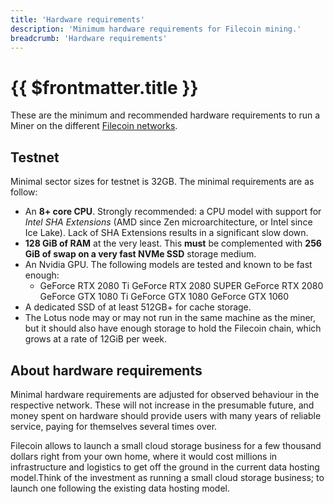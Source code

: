 ```yaml
---
title: 'Hardware requirements'
description: 'Minimum hardware requirements for Filecoin mining.'
breadcrumb: 'Hardware requirements'
---
```


# {{ $frontmatter.title }}

These are the minimum and recommended hardware requirements to run a Miner on the different [Filecoin networks](https://networks.filecoin.io).

## Testnet

Minimal sector sizes for testnet is 32GB. The minimal requirements are as follow:

- An **8+ core CPU**. Strongly recommended: a CPU model with support for _Intel SHA Extensions_ (AMD since Zen microarchitecture, or Intel since Ice Lake). Lack of SHA Extensions results in a significant slow down.
- **128 GiB of RAM** at the very least. This **must** be complemented with **256 GiB of swap on a very fast NVMe SSD** storage medium.
- An Nvidia GPU. The following models are tested and known to be fast enough:
  - GeForce RTX 2080 Ti
    GeForce RTX 2080 SUPER
    GeForce RTX 2080
    GeForce GTX 1080 Ti
    GeForce GTX 1080
    GeForce GTX 1060
- A dedicated SSD of at least 512GB+ for cache storage.
- The Lotus node may or may not run in the same machine as the miner, but it should also have enough storage to hold the Filecoin chain, which grows at a rate of 12GiB per week.



## About hardware requirements

Minimal hardware requirements are adjusted for observed behaviour in the respective network. These will not increase in the presumable future, and money spent on hardware should provide users with many years of reliable service, paying for themselves several times over.

Filecoin allows to launch a small cloud storage business for a few thousand dollars right from your own home, where it would cost millions in infrastructure and logistics to get off the ground in the current data hosting model.Think of the investment as running a small cloud storage business; to launch one following the existing data hosting model.
